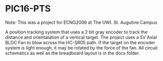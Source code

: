 # PIC16-PTS
Note: This was a project for ECNG2006 at The UWI. St. Augutine Campus

A position tracking system that uses a 2 bit gray encoder to track the distance and orientatation of a vertical target. The project uses a 5V Axial BLDC Fan to blow across the HC-SR05 path. If the target on the encoder system is light enough, it may be rotated by the force of the fan. All circuit schematics as well as the breadboard layout is in the docs folder. 

